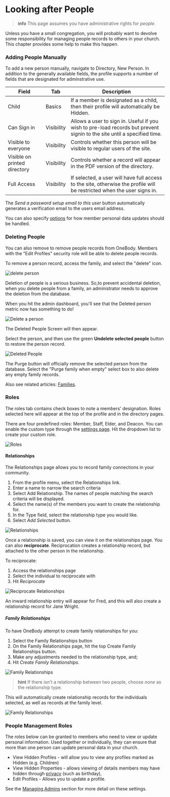 # Looking after People

>**info** This page assumes you have administrative rights for *people*.

Unless you have a small congregation, you will probably want to devolve some responsibility for managing people records to others in your church. This chapter provides some help to make this happen.

### Adding People Manually

To add a new person manually, navigate to Directory, New Person. In addition to the generally available fields, the profile supports a number of fields that are designated for adminstrative use.

| Field | Tab |Description |
| -- | -- | -- |
| Child | Basics | If a member is designated as a child, then their profile will automatically be Hidden. |
| Can Sign in | Visibility | Allows a user to sign in. Useful if you wish to pre-load records but prevent signin to the site until a specified time. |
| Visible to everyone | Visibility | Controls whether this person will be visible to regular users of the site. |
| Visible on printed directory | Visibility | Controls whether a record will appear in the PDF version of the directory. |
| Full Access | Visibility | If selected, a user will have full access to the site, otherwise the profile will be restricted when the user signs in. |

The *Send a password setup email to this user* button automatically generates a verification email to the users email address.

You can also specify [options](../administration/settings.html#members) for how member personal data updates should be handled.

### Deleting People

You can also remove to remove people records from OneBody. Members with the "Edit Profiles" security role will be able to delete people records.

To remove a person record, access the family, and select the "delete" icon.

![delete person](../img/admin/admin-people-6.png)

Deletion of people is a serious business. So,to prevent accidental deletion, when you delete people from a family, an administrator needs to approve the deletion from the database.

When you hit the admin dashboard, you'll see that the Deleted person metric now has something to do!

![Delete a person](../img/admin/admin-people-7.png)

The Deleted People Screen will then appear.


Select the person, and then use the green **Undelete selected people** button to restore the person record.

![Deleted People](../img/admin/admin-people-8.png)

The Purge button will officially remove the selected person from the database. Select the "Purge family when empty" select box to also delete any empty family records.

Also see related articles: [Families](../groups/families.html).

### Roles

The roles tab contains check boxes to note a members' designation. Roles selected here will appear at the top of the profile and in the directory pages.

There are four predefined roles: Member, Staff, Elder, and Deacon. You can enable the custom type through the [settings page](../administration/settings.html#members). Hit the dropdown list to create your custom role.

![Roles](../img/admin/admin-people-5.png)


#### Relationships

The Relationships page allows you to record family connections in your community.

1. From the profile menu, select the Relationships link.
2. Enter a name to narrow the search criteria
3. Select Add Relationship. The names of people matching the search criteria will be displayed.
4. Select the name(s) of the members you want to create the relationship for.
5. In the Type field, select the relationship type you would like.
6. Select *Add Selected* button.


![Relationships](../img/admin/admin-people-1.png)


Once a relationship is saved, you can view it on the relationships page. You can also **reciprocate**.  Reciprocation  creates a relationship record, but attached to the other person in the relationship.

To reciprocate:

1. Access the relationships page
2. Select the individual to reciprocate with
3. Hit *Reciprocate*

![Reciprocate Relationships](../img/admin/admin-people-2.png)

An inward relationship entry will appear for Fred, and this will also create a relationship record for Jane Wright.

##### Family Relationships

To have OneBody attempt to create family relationships for you:

1. Select the Family Relationships button
2. On the Family Relationships page,  hit the top Create Family Relationships button.
3. Make any adjustments needed to the relationship type, and;
4. Hit *Create Family Relationships*.

![Family Relationships](../img/admin/admin-people-3.png)

> **hint** If there isn't a relationship between two people, choose *none* as the relationship type.

This will automatically create relationship records for the individuals selected, as well as records at the family level.

![Family Relationships](../img/admin/admin-people-4.png)


### People Management Roles

The roles below can be granted to members who need to view or update personal information. Used together or individually, they can ensure that more than one person can update personal data in your church.

* View Hidden Profiles - will allow you to view any profiles marked as Hidden (e.g. Children)
* View Hidden Properties - allows viewing of details members may have hidden through [privacy](../people/README.html#setting-privacy-options) (such as birthday),
* Edit Profiles - Allows you to update a profile.

See the [Managing Admins](../administration/managing_admins.html) section for more detail on these settings.

